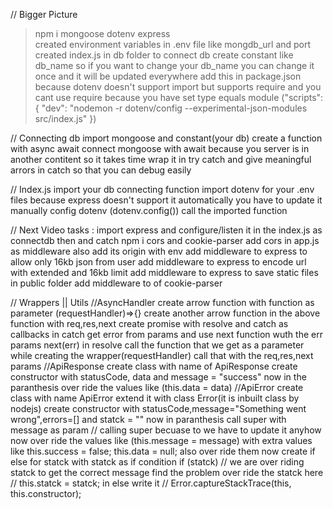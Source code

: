 // Bigger Picture

> npm i mongoose dotenv express  
> created environment variables in .env file like mongdb_url and port
> created index.js in db folder to connect db
> create constant like db_name so if you want to change your db_name you can change it once and it will be updated everywhere
> add this in package.json because dotenv doesn't support import but supports require and you cant use require because you have set type equals module ("scripts": { "dev": "nodemon -r dotenv/config --experimental-json-modules src/index.js" })

// Connecting db
import mongoose and constant(your db)
create a function with async await
connect mongoose with await because you server is in another contitent so it takes time
wrap it in try catch and give meaningful arrors in catch so that you can debug easily

// Index.js
import your db connecting function
import dotenv for your .env files because express doesn't support it automatically you have to update it manually
config dotenv (dotenv.config())
call the imported function

// Next Video tasks :
  import express and configure/listen it in the index.js as connectdb then and catch
  npm i cors and cookie-parser
  add cors in app.js as middleware also add its origin with env
  add middleware to express to allow only 16kb json from user
  add middleware to express to encode url with extended and 16kb limit
  add middleware to express to save static files in public folder
  add middleware to of cookie-parser

// Wrappers || Utils
 //AsyncHandler
   create arrow function with function as parameter (requestHandler)=>{}
   create another arrow function in the above function with req,res,next
   create promise with resolve and catch as callbacks
   in catch get error from params and use next function wuth the err params next(err)
   in resolve call the function that we get as a parameter while creating the wrapper(requestHandler) call that with the req,res,next params
 //ApiResponse
   create class with name of ApiResponse
   create constructor with statusCode, data and message = "success"
   now in the paranthesis over ride the values like (this.data = data)
 //ApiError
   create class with name ApiError extend it with class Error(it is inbuilt class by nodejs)
   create constructor with statusCode,message="Something went wrong",errors=[] and statck = ""
   now in paranthesis call super with message as param // calling super becuase to we have to update it anyhow
   now over ride the values like (this.message = message) with extra values like this.success = false; this.data = null; also over ride them
   now create if else for statck with statck as if condition if (statck) // we are over riding statck to get the correct message find the problem
   over ride the statck here // this.statck = statck;
   in else write it // Error.captureStackTrace(this, this.constructor);

